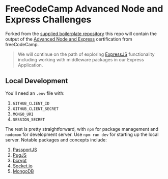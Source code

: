 # FreeCodeCamp Advanced Node and Express Challenges

Forked from the [supplied boilerplate repository](https://github.com/freeCodeCamp/boilerplate-advancednode) this repo will contain the output of the [Advanced Node and Express](https://www.freecodecamp.org/learn/quality-assurance/advanced-node-and-express/) certification from freeCodeCamp.

> We will continue on the path of exploring [ExpressJS](http://expressjs.com/) functionality including working with middleware packages in our Express Application.

## Local Development

You'll need an `.env` file with:

1. `GITHUB_CLIENT_ID`
1. `GITHUB_CLIENT_SECRET`
1. `MONGO_URI`
1. `SESSION_SECRET`

The rest is pretty straightforward, with `npm` for package management and `nodemon` for development server. Use `npm run dev` for starting up the local server.
Notable packages and concepts include:

1. [PassportJS](https://passportjs.org/)
1. [PugJS](https://pugjs.org/api/getting-started.html)
1. [bcrypt](https://github.com/kelektiv/node.bcrypt.js#readme)
1. [Socket.io](https://socket.io/)
1. [MongoDB](https://www.npmjs.com/package/mongodb)

